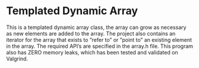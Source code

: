 # Templated Dynamic Array

This is a templated dynamic array class, the array can grow as necessary as new
elements are added to the array. The project also contains an iterator for the array that exists to ”refer to” or ”point
to” an existing element in the array. The required API’s are specified in the array.h file. This program also has ZERO memory leaks,
which has been tested and validated on Valgrind.
